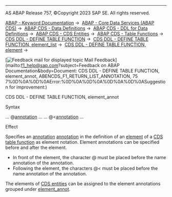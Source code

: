   

* * *

AS ABAP Release 757, ©Copyright 2023 SAP SE. All rights reserved.

[ABAP - Keyword Documentation](https://help.sap.com/doc/abapdocu_757_index_htm/7.57/en-US/abenabap.htm) →  [ABAP - Core Data Services (ABAP CDS)](https://help.sap.com/doc/abapdocu_757_index_htm/7.57/en-US/abencds.htm) →  [ABAP CDS - Data Definitions](https://help.sap.com/doc/abapdocu_757_index_htm/7.57/en-US/abencds_entities.htm) →  [ABAP CDS - DDL for Data Definitions](https://help.sap.com/doc/abapdocu_757_index_htm/7.57/en-US/abencds_f1_ddl_syntax.htm) →  [ABAP CDS - CDS Entities](https://help.sap.com/doc/abapdocu_757_index_htm/7.57/en-US/abencds_view_entity.htm) →  [ABAP CDS - Table Functions](https://help.sap.com/doc/abapdocu_757_index_htm/7.57/en-US/abencds_table_functions.htm) →  [CDS DDL - DEFINE TABLE FUNCTION](https://help.sap.com/doc/abapdocu_757_index_htm/7.57/en-US/abencds_f1_define_table_function.htm) →  [CDS DDL - DEFINE TABLE FUNCTION, element\_list](https://help.sap.com/doc/abapdocu_757_index_htm/7.57/en-US/abencds_f1_return_list.htm) →  [CDS DDL - DEFINE TABLE FUNCTION, element](https://help.sap.com/doc/abapdocu_757_index_htm/7.57/en-US/abencds_f1_return_list_element.htm) → 

 [![](Mail.gif?object=Mail.gif&sap-language=EN "Feedback mail for displayed topic") Mail Feedback](mailto:f1_help@sap.com?subject=Feedback on ABAP Documentation&body=Document: CDS DDL - DEFINE TABLE FUNCTION, element_annot, ABENCDS_F1_RETURN_LIST_ANNOTATION, 75
7%0D%0A%0D%0AError:%0D%0A%0D%0A%0D%0A%0D%0ASuggestion for improvement:)

CDS DDL - DEFINE TABLE FUNCTION, element\_annot

Syntax

... @[annotation](https://help.sap.com/doc/abapdocu_757_index_htm/7.57/en-US/abencds_annotations_syntax.htm) ...
... @<[annotation](https://help.sap.com/doc/abapdocu_757_index_htm/7.57/en-US/abencds_annotations_syntax.htm) ...

Effect

Specifies an [annotation](https://help.sap.com/doc/abapdocu_757_index_htm/7.57/en-US/abencds_annotation_glosry.htm "Glossary Entry") [annotation](https://help.sap.com/doc/abapdocu_757_index_htm/7.57/en-US/abencds_annotations_syntax.htm) in the definition of an [element](https://help.sap.com/doc/abapdocu_757_index_htm/7.57/en-US/abencds_f1_return_list_element.htm) of a [CDS table function](https://help.sap.com/doc/abapdocu_757_index_htm/7.57/en-US/abencds_table_function_glosry.htm "Glossary Entry") as element notation. Element annotations can be specified before and after the element.

-   In front of the element, the character @ must be placed before the name annotation of the annotation.
-   Following the element, the characters @< must be placed before the name annotation of the annotation.

The elements of [CDS entities](https://help.sap.com/doc/abapdocu_757_index_htm/7.57/en-US/abencds_entity_glosry.htm "Glossary Entry") can be assigned to the element annotations grouped under [element\_annot](https://help.sap.com/doc/abapdocu_757_index_htm/7.57/en-US/abencds_f1_element_annotation.htm).